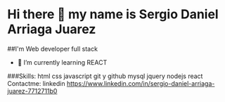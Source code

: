 # Hi there 👋 my name is Sergio Daniel Arriaga Juarez
##I'm Web developer full stack
- 🌱 I’m currently learning REACT

###Skills:
html
css
javascript
git y github
mysql
jquery
nodejs
react
Contactme: linkedin https://www.linkedin.com/in/sergio-daniel-arriaga-juarez-7712711b0
